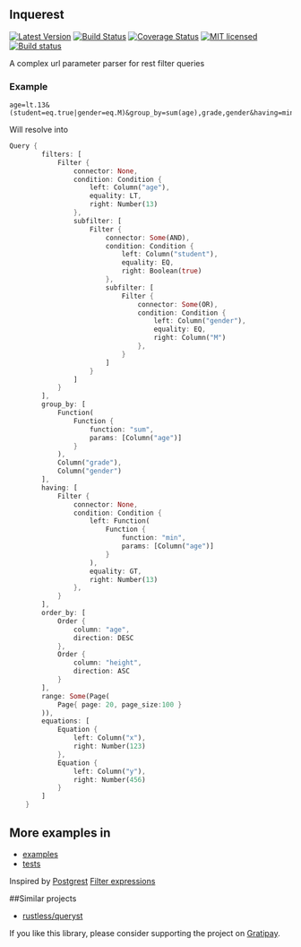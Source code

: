 ## Inquerest

[![Latest Version](https://img.shields.io/crates/v/inquerest.svg?style=flat-square)](https://crates.io/crates/inquerest)
[![Build Status](https://img.shields.io/travis/ivanceras/inquerest.svg?style=flat-square)](https://travis-ci.org/ivanceras/inquerest)
[![Coverage Status](https://img.shields.io/coveralls/ivanceras/inquerest.svg?style=flat-square)](https://coveralls.io/github/ivanceras/inquerest)
[![MIT licensed](https://img.shields.io/badge/license-MIT-blue.svg?style=flat-square)](./LICENSE)
[![Build status](https://ci.appveyor.com/api/projects/status/gu8t6gc5uxjfakge/branch/master?svg=true&style=flat-square)](https://ci.appveyor.com/project/ivanceras/inquerest/branch/master)

A complex url parameter parser for rest filter queries


### Example

```
age=lt.13&(student=eq.true|gender=eq.M)&group_by=sum(age),grade,gender&having=min(age)=gt.13&order_by=age.desc,height.asc&page=20&page_size=100&x=123&y=456

```
Will resolve into

```rust
Query {
        filters: [
            Filter {
                connector: None,
                condition: Condition {
                    left: Column("age"),
                    equality: LT,
                    right: Number(13)
                },
                subfilter: [
                    Filter {
                        connector: Some(AND),
                        condition: Condition {
                            left: Column("student"),
                            equality: EQ,
                            right: Boolean(true)
                        },
                        subfilter: [
                            Filter {
                                connector: Some(OR),
                                condition: Condition {
                                    left: Column("gender"),
                                    equality: EQ,
                                    right: Column("M")
                                },
                            }
                        ]
                    }
                ]
            }
        ],
        group_by: [
            Function(
                Function {
                    function: "sum",
                    params: [Column("age")]
                }
            ),
            Column("grade"),
            Column("gender")
        ],
        having: [
            Filter {
                connector: None,
                condition: Condition {
                    left: Function(
                        Function {
                            function: "min",
                            params: [Column("age")]
                        }
                    ),
                    equality: GT,
                    right: Number(13)
                },
            }
        ],
        order_by: [
            Order {
                column: "age",
                direction: DESC
            },
            Order {
                column: "height",
                direction: ASC
            }
        ],
        range: Some(Page( 
			Page{ page: 20, page_size:100 } 
		)),
        equations: [
            Equation {
                left: Column("x"),
                right: Number(123)
            },
            Equation {
                left: Column("y"),
                right: Number(456)
            }
        ]
    }

```
## More examples in

* [examples](https://github.com/ivanceras/inquerest/tree/master/examples)
* [tests](https://github.com/ivanceras/inquerest/tree/master/tests)

Inspired by [Postgrest](https://github.com/begriffs/postgrest)  [Filter expressions](https://github.com/begriffs/postgrest/wiki/Routing)

##Similar projects

* [rustless/queryst](https://github.com/rustless/queryst)


If you like this library, please consider supporting the project on [Gratipay](https://gratipay.com/~ivanceras/). 


